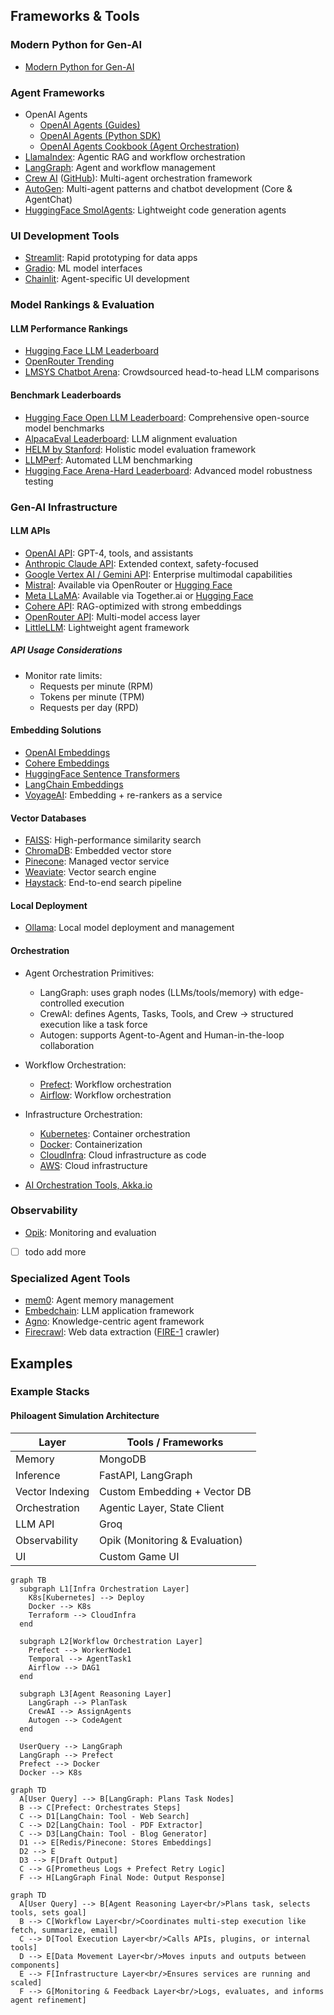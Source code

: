 ## Frameworks & Tools
### Modern Python for Gen-AI
- [Modern Python for Gen-AI](../modern_python.md)

### Agent Frameworks
- OpenAI Agents
    - [OpenAI Agents (Guides)](https://platform.openai.com/docs/guides/agents)
    - [OpenAI Agents (Python SDK)](https://openai.github.io/openai-agents-python/)
    - [OpenAI Agents Cookbook (Agent Orchestration)](https://cookbook.openai.com/examples/orchestrating_agents)
- [LlamaIndex](https://docs.llamaindex.ai/en/stable/index.html): Agentic RAG and workflow orchestration
- [LangGraph](https://docs.langgraph.ai/en/stable/index.html): Agent and workflow management
- [Crew AI](https://www.crewai.com/) ([GitHub](https://github.com/crewai/crewai)): Multi-agent orchestration framework
- [AutoGen](https://microsoft.github.io/autogen/stable/user-guide/core-user-guide/index.html): Multi-agent patterns and chatbot development (Core & AgentChat)
- [HuggingFace SmolAgents](https://github.com/huggingface/smolagents): Lightweight code generation agents

### UI Development Tools
- [Streamlit](https://streamlit.io/): Rapid prototyping for data apps
- [Gradio](https://gradio.app/): ML model interfaces
- [Chainlit](https://docs.chainlit.io/get-started/installation): Agent-specific UI development

### Model Rankings & Evaluation
#### LLM Performance Rankings
- [Hugging Face LLM Leaderboard](https://huggingface.co/spaces/lmarena-ai/chatbot-arena-leaderboard)
- [OpenRouter Trending](https://openrouter.ai/rankings?view=trending)
- [LMSYS Chatbot Arena](https://chat.lmsys.org/): Crowdsourced head-to-head LLM comparisons

#### Benchmark Leaderboards
- [Hugging Face Open LLM Leaderboard](https://huggingface.co/spaces/HuggingFaceH4/open_llm_leaderboard): Comprehensive open-source model benchmarks
- [AlpacaEval Leaderboard](https://tatsu-lab.github.io/alpaca_eval/leaderboard/): LLM alignment evaluation
- [HELM by Stanford](https://crfm.stanford.edu/helm/latest/): Holistic model evaluation framework
- [LLMPerf](https://llmperf.github.io/): Automated LLM benchmarking
- [Hugging Face Arena-Hard Leaderboard](https://huggingface.co/spaces/HuggingFaceH4/arena-hard-leaderboard): Advanced model robustness testing

### Gen-AI Infrastructure
#### LLM APIs
- [OpenAI API](https://platform.openai.com/docs/introduction): GPT-4, tools, and assistants
- [Anthropic Claude API](https://docs.anthropic.com/): Extended context, safety-focused
- [Google Vertex AI / Gemini API](https://cloud.google.com/vertex-ai/docs/generative-ai/overview): Enterprise multimodal capabilities
- [Mistral](https://openrouter.ai/docs): Available via OpenRouter or [Hugging Face](https://huggingface.co/mistralai)
- [Meta LLaMA](https://docs.together.ai/docs/llama2): Available via Together.ai or [Hugging Face](https://huggingface.co/meta-llama)
- [Cohere API](https://docs.cohere.com/): RAG-optimized with strong embeddings
- [OpenRouter API](https://openrouter.ai/docs): Multi-model access layer
- [LittleLLM](https://github.com/microsoft/little-llm): Lightweight agent framework

##### API Usage Considerations
- Monitor rate limits:
    - Requests per minute (RPM)
    - Tokens per minute (TPM)
    - Requests per day (RPD)

#### Embedding Solutions
- [OpenAI Embeddings](https://platform.openai.com/docs/guides/embeddings)
- [Cohere Embeddings](https://docs.cohere.com/docs/embeddings)
- [HuggingFace Sentence Transformers](https://huggingface.co/sentence-transformers)
- [LangChain Embeddings](https://python.langchain.com/docs/modules/data_connection/text_embedding/)
- [VoyageAI](https://www.voyageai.com/): Embedding + re-rankers as a service

#### Vector Databases
- [FAISS](https://faiss.ai/): High-performance similarity search
- [ChromaDB](https://www.trychroma.com/): Embedded vector store
- [Pinecone](https://www.pinecone.io/): Managed vector service
- [Weaviate](https://weaviate.io/): Vector search engine
- [Haystack](https://haystack.deepset.ai/): End-to-end search pipeline

#### Local Deployment
- [Ollama](https://ollama.ai/): Local model deployment and management

#### Orchestration
- Agent Orchestration Primitives:
    - LangGraph: uses graph nodes (LLMs/tools/memory) with edge-controlled execution
    - CrewAI: defines Agents, Tasks, Tools, and Crew → structured execution like a task force
    - Autogen: supports Agent-to-Agent and Human-in-the-loop collaboration
- Workflow Orchestration:
    - [Prefect](https://www.prefect.io/): Workflow orchestration
    - [Airflow](https://airflow.apache.org/): Workflow orchestration
- Infrastructure Orchestration:
    - [Kubernetes](https://kubernetes.io/): Container orchestration
    - [Docker](https://www.docker.com/): Containerization
    - [CloudInfra](https://www.cloudinfra.io/): Cloud infrastructure as code
    - [AWS](https://aws.amazon.com/): Cloud infrastructure
 
- [AI Orchestration Tools, Akka.io](https://akka.io/blog/ai-orchestration-tools)

### Observability
- [Opik](https://opik.ai/): Monitoring and evaluation
- [ ] todo add more
### Specialized Agent Tools
- [mem0](https://github.com/mem0ai/mem0): Agent memory management
- [Embedchain](https://docs.embedchain.ai/get-started/introduction): LLM application framework
- [Agno](https://github.com/agno-agi/agno): Knowledge-centric agent framework
- [Firecrawl](https://www.firecrawl.dev/): Web data extraction ([FIRE-1](https://docs.firecrawl.dev/agents/fire-1) crawler)


## Examples

### Example Stacks

#### Philoagent Simulation Architecture


| Layer                  | Tools / Frameworks                        |
|------------------------|-------------------------------------------|
| Memory                 | MongoDB                                   |
| Inference              | FastAPI, LangGraph                        |
| Vector Indexing        | Custom Embedding + Vector DB              |
| Orchestration          | Agentic Layer, State Client               |
| LLM API                | Groq                                       |
| Observability          | Opik (Monitoring & Evaluation)            |
| UI                     | Custom Game UI                            |




```mermaid
graph TB
  subgraph L1[Infra Orchestration Layer]
    K8s[Kubernetes] --> Deploy
    Docker --> K8s
    Terraform --> CloudInfra
  end

  subgraph L2[Workflow Orchestration Layer]
    Prefect --> WorkerNode1
    Temporal --> AgentTask1
    Airflow --> DAG1
  end

  subgraph L3[Agent Reasoning Layer]
    LangGraph --> PlanTask
    CrewAI --> AssignAgents
    Autogen --> CodeAgent
  end

  UserQuery --> LangGraph
  LangGraph --> Prefect
  Prefect --> Docker
  Docker --> K8s
```


```mermaid
graph TD
  A[User Query] --> B[LangGraph: Plans Task Nodes]
  B --> C[Prefect: Orchestrates Steps]
  C --> D1[LangChain: Tool - Web Search]
  C --> D2[LangChain: Tool - PDF Extractor]
  C --> D3[LangChain: Tool - Blog Generator]
  D1 --> E[Redis/Pinecone: Stores Embeddings]
  D2 --> E
  D3 --> F[Draft Output]
  C --> G[Prometheus Logs + Prefect Retry Logic]
  F --> H[LangGraph Final Node: Output Response]
```

```mermaid
graph TD
  A[User Query] --> B[Agent Reasoning Layer<br/>Plans task, selects tools, sets goal]
  B --> C[Workflow Layer<br/>Coordinates multi-step execution like fetch, summarize, email]
  C --> D[Tool Execution Layer<br/>Calls APIs, plugins, or internal tools]
  D --> E[Data Movement Layer<br/>Moves inputs and outputs between components]
  E --> F[Infrastructure Layer<br/>Ensures services are running and scaled]
  F --> G[Monitoring & Feedback Layer<br/>Logs, evaluates, and informs agent refinement]
```